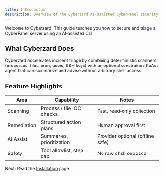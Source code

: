 ```yaml
---
title: Introduction
description: Overview of the Cyberzard AI-assisted CyberPanel security CLI
---
```


Welcome to Cyberzard. This guide teaches you how to secure and triage a CyberPanel server using an AI‑assisted CLI.

## What Cyberzard Does
Cyberzard accelerates incident triage by combining deterministic scanners (processes, files, cron, users, SSH keys) with an optional constrained ReAct agent that can summarize and advise without arbitrary shell access.

## Feature Highlights
| Area | Capability | Notes |
|------|------------|-------|
| Scanning | Process / file IOC checks | Fast, read‑only collection |
| Remediation | Structured action plans | Human approval first |
| AI Assist | Summaries, prioritization | Provider optional (offline safe) |
| Safety | Tool allowlist, step cap | No raw shell exposed |

Next: Read the [Installation](./installation) page.

